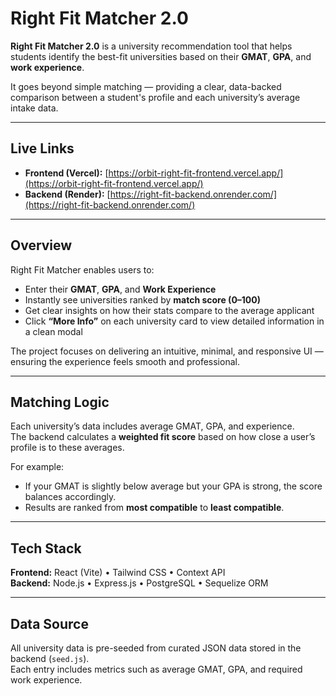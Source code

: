 # Right Fit Matcher 2.0

**Right Fit Matcher 2.0** is a university recommendation tool that helps students identify the best-fit universities based on their **GMAT**, **GPA**, and **work experience**.  

It goes beyond simple matching — providing a clear, data-backed comparison between a student's profile and each university’s average intake data.

---

## Live Links

- **Frontend (Vercel):** [https://orbit-right-fit-frontend.vercel.app/](https://orbit-right-fit-frontend.vercel.app/)  
- **Backend (Render):** [https://right-fit-backend.onrender.com/](https://right-fit-backend.onrender.com/)

---

## Overview

Right Fit Matcher enables users to:

- Enter their **GMAT**, **GPA**, and **Work Experience**
- Instantly see universities ranked by **match score (0–100)**
- Get clear insights on how their stats compare to the average applicant
- Click **“More Info”** on each university card to view detailed information in a clean modal

The project focuses on delivering an intuitive, minimal, and responsive UI — ensuring the experience feels smooth and professional.

---

## Matching Logic

Each university’s data includes average GMAT, GPA, and experience.  
The backend calculates a **weighted fit score** based on how close a user’s profile is to these averages.

For example:
- If your GMAT is slightly below average but your GPA is strong, the score balances accordingly.  
- Results are ranked from **most compatible** to **least compatible**.

---

## Tech Stack

**Frontend:** React (Vite) • Tailwind CSS • Context API  
**Backend:** Node.js • Express.js • PostgreSQL • Sequelize ORM  

---

## Data Source

All university data is pre-seeded from curated JSON data stored in the backend (`seed.js`).  
Each entry includes metrics such as average GMAT, GPA, and required work experience.


